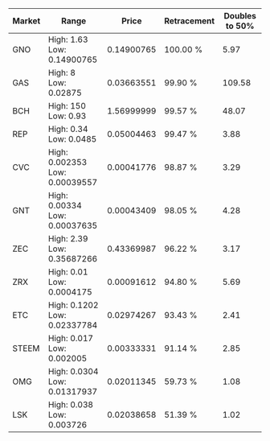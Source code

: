 | Market | Range | Price| Retracement | Doubles to 50% |
| --- | --- | --- | --- | --- |
| GNO | High: 1.63<br />Low: 0.14900765 | 0.14900765 | 100.00 % | 5.97 |
| GAS | High: 8<br />Low: 0.02875 | 0.03663551 | 99.90 % | 109.58 |
| BCH | High: 150<br />Low: 0.93 | 1.56999999 | 99.57 % | 48.07 |
| REP | High: 0.34<br />Low: 0.0485 | 0.05004463 | 99.47 % | 3.88 |
| CVC | High: 0.002353<br />Low: 0.00039557 | 0.00041776 | 98.87 % | 3.29 |
| GNT | High: 0.00334<br />Low: 0.00037635 | 0.00043409 | 98.05 % | 4.28 |
| ZEC | High: 2.39<br />Low: 0.35687266 | 0.43369987 | 96.22 % | 3.17 |
| ZRX | High: 0.01<br />Low: 0.0004175 | 0.00091612 | 94.80 % | 5.69 |
| ETC | High: 0.1202<br />Low: 0.02337784 | 0.02974267 | 93.43 % | 2.41 |
| STEEM | High: 0.017<br />Low: 0.002005 | 0.00333331 | 91.14 % | 2.85 |
| OMG | High: 0.0304<br />Low: 0.01317937 | 0.02011345 | 59.73 % | 1.08 |
| LSK | High: 0.038<br />Low: 0.003726 | 0.02038658 | 51.39 % | 1.02 |

